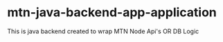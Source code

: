 # mtn-java-backend-app-application
This is java backend created to wrap MTN Node Api's OR DB Logic  
